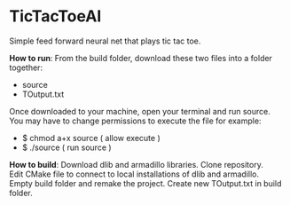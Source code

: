 # TicTacToeAI
Simple feed forward neural net that plays tic tac toe.

**How to run**:
From the build folder, download these two files into a folder together:
* source
* TOutput.txt

Once downloaded to your machine, open your terminal and run source.  
You may have to change permissions to execute the file for example:

* $ chmod a+x source		( allow execute )
* $ ./source			( run source )
  

**How to build**:
Download dlib and armadillo libraries. Clone repository.  
Edit CMake file to connect to local installations of dlib and armadillo.  
Empty build folder and remake the project. Create new TOutput.txt in build folder.
